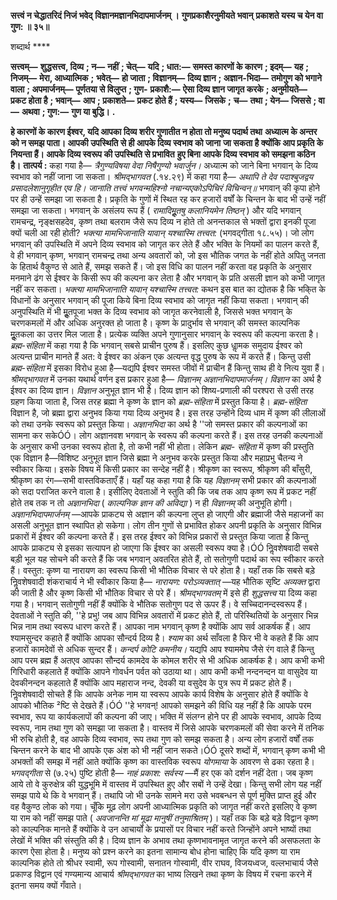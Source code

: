 **सत्त्वं न चेद्धातरिदं निजं भवेद्** **विज्ञानमज्ञानभिदापमार्जनम् ।** **गुणप्रकाशैरनुमीयते भवान्** **प्रकाशते यस्य च येन वा गुण: ॥ ३५॥** 

शब्दार्थ **** 

**सत्त्वम्—** **शुद्धसत्त्व, दिव्य** **; न—** **नहीं** **; चेत्—** **यदि** **; धात:—** **समस्त कारणों के कारण** **; इदम्—** **यह** **; निजम्—** **मेरा, आध्यात्मिक** **;** **भवेत्—** **हो जाता** **; विज्ञानम्—** **दिव्य ज्ञान** **; अज्ञान-भिदा—** **तमोगुण को भगाने वाला** **; अपमार्जनम्—** **पूर्णतया से विलुप्त** **; गुण-** **प्रकाशै:—** **ऐसा दिव्य ज्ञान जागृत करके** **; अनुमीयते—** **प्रकट होता है** **; भवान्—** **आप** **; प्रकाशते—** **प्रकट होते हैं** **; यस्य—** **जिसके** **;** **च—** **तथा** **; येन—** **जिससे** **; वा—** **अथवा** **; गुण:—** **गुण या बुद्धि।** **.** 

**हे कारणों के कारण ईश्वर, यदि आपका दिव्य शरीर गुणातीत न होता तो मनुष्य पदार्थ तथा** **अध्यात्म के अन्तर को न समझ पाता। आपकी उपस्थिति से ही आपके दिव्य स्वभाव को जाना** **जा सकता है क्योंकि आप प्रकृति के नियन्ता हैं। आपके दिव्य स्वरूप की उपस्थिति से प्रभावित** **हुए बिना आपके दिव्य स्वभाव को समझना कठिन है।** **तात्पर्य :** कहा गया है— *त्रैगुण्यविषया वेदा निषैगुण्यो भवार्जुन।* अध्यात्म को जाने बिना भगवान् के दिव्य स्वभाव को नहीं जाना जा सकता। *श्रीमद्भागवत* (.१४.२९) में कहा गया है— *अथापि ते देव पदाश्बुजद्वय* *प्रसादलेशानुगृहीत एव हि।* *जानाति तत्त्वं भगवन्महिश्नो* *नचान्यएकोऽपिचिरं विचिन्वन्॥* भगवान् की कृपा होने पर ही उन्हें समझा जा सकता है। प्रकृति के गुणों में स्थित रह कर हजारों वर्षों के चिन्तन के बाद भी उन्हें नहीं समझा जा सकता। भगवान् के असंलय रूप हैं ( *रामादिमूॢतषु* *कलानियमेन तिष्ठन्* ) और यदि भगवान् रामचन्द्र, नृङ्क्षसहदेव, कृष्ण तथा बलराम जैसे रूप दिव्य न होते तो अनन्तकाल से भक्तों द्वारा इनकी पूजा क्यों चली आ रही होती? *भक्त्या मामभिजानाति यावान्* *यश्चास्मि तत्त्वत:* (भगवद्गीता १८.५५)। जो लोग भगवान् की उपस्थिति में अपने दिव्य स्वभाव को जागृत कर लेते हैं और भक्ति के नियमों का पालन करते हैं, वे ही भगवान् कृष्ण, भगवान् रामचन्द्र तथा अन्य अवतारों को, जो इस भौतिक जगत के नहीं होते अपितु जनता के हितार्थ वैकुण्ठ से आते हैं, समझ सकते हैं। जो इस विधि का पालन नहीं करता वह प्रकृति के अनुसार मनमाने ढंग से ईश्वर के किसी रूप की कल्पना कर लेता है और भगवान् के प्रति असली ज्ञान को कभी जागृत नहीं कर सकता। *भक्त्या मामभिजानाति यावान् यश्चास्मि तत्त्वत:* कथन इस बात का द्योतक है कि भकि्त के विधानों के अनुसार भगवान् की पूजा किये बिना दिव्य स्वभाव को जागृत नहीं किया सकता। भगवान् की अनुपस्थिति में भी मूॢतपूजा भक्त के दिव्य स्वभाव को जागृत करनेवाली है, जिससे भक्त भगवान् के चरणकमलों में और अधिक अनुरक्त हो जाता है। कृष्ण के प्रादुर्भाव से भगवान् की समस्त काल्पनिक मूॢतकला का उत्तर मिल जाता है। प्रत्येक व्यक्ति अपने गुणानुसार भगवान् के स्वरूप की कल्पना करता है। *ब्रह्म-संहिता* में कहा गया है कि भगवान् सबसे प्राचीन पुरुष हैं। इसलिए कुछ धाॢमक समुदाय ईश्वर को अत्यन्त प्राचीन मानते हैं अत: वे ईश्वर का अंकन एक अत्यन्त वृद्ध पुरुष के रूप में करते हैं। किन्तु उसी *ब्रह्म-संहिता* में इसका विरोध हुआ है—यद्यपि ईश्वर समस्त जीवों में प्राचीन हैं किन्तु साथ ही वे नित्य युवा हैं। *श्रीमद्भागवत*  में उनका यथार्थ वर्णन इस प्रकार हुआ है— *विज्ञानम् अज्ञानभिदापमार्जनम्।*  *विज्ञान* का अर्थ है ईश्वर का दिव्य ज्ञान। *विज्ञान* अनुभूत ज्ञान भी है। दिव्य ज्ञान को शिष्य-प्रणाली की परश्परा से उसी तरह ग्रहण किया जाता है, जिस तरह ब्रह्मा ने कृष्ण के ज्ञान को *ब्रह्म-संहिता* में प्रस्तुत किया है। *ब्रह्म-संहिता*  विज्ञान है, जो ब्रह्मा द्वारा अनुभव किया गया दिव्य अनुभव है। इस तरह उन्होंने दिव्य धाम में कृष्ण की लीलाओं को तथा उनके स्वरूप को प्रस्तुत किया। *अज्ञानभिदा* का अर्थ है ''जो समस्त प्रकार की कल्पनाओं का सामना कर सकेÓÓ। लोग अज्ञानवश भगवान् के स्वरूप की कल्पना करते हैं। इस तरह उनकी कल्पनाओं के अनुसार कभी उनका स्वरूप होता है, तो कभी नहीं भी होता। लेकिन *ब्रह्म-* *संहिता* में कृष्ण की प्रस्तुति एक विज्ञान है—विशिष्ट अनुभूत ज्ञान जिसे ब्रह्मा ने अनुभव करके प्रस्तुत किया और महाप्रभु चैतन्य ने स्वीकार किया। इसके विषय में किसी प्रकार का सन्देह नहीं है। श्रीकृष्ण का स्वरूप, श्रीकृष्ण की बाँसुरी, श्रीकृष्ण का रंग—सभी वास्तविकताएँ हैं। यहाँ यह कहा गया है कि यह *विज्ञानम्* सभी प्रकार की कल्पनाओं को सदा पराजित करने वाला है। इसीलिए देवताओं ने स्तुति की कि जब तक आप कृष्ण रूप में प्रकट नहीं होते तब तक न तो *अज्ञानभिदा* ( *काल्पनिक ज्ञान की* *अविद्या* ) न ही *विज्ञानम्* की अनुभूति होगी। *अज्ञानभिदापमार्जनम्* —आपके प्राकट्य से अज्ञान की कल्पना लुप्त हो जाएगी और ब्रह्माजी जैसे महाजनों का असली अनुभूत ज्ञान स्थापित हो सकेगा। लोग तीन गुणों से प्रभावित होकर अपनी प्रकृति के अनुसार विभिन्न प्रकारों में ईश्वर की कल्पना करते हैं। इस तरह ईश्वर को विभिन्न प्रकारों से प्रस्तुत किया जाता है किन्तु आपके प्राकट्य से इसका सत्यापन हो जाएगा कि ईश्वर का असली स्वरूप क्या है।ÓÓ निॢवशेषवादी सबसे बड़ी भूल यह सोचने की करते हैं कि जब भगवान् अवतरित होते हैं, तो सतोगुणी पदार्थ का रूप स्वीकार करते हैं। वस्तुत: कृष्ण या नारायण का स्वरूप किसी भी भौतिक विचार से परे होता है। यहाँ तक कि सबसे बड़े निॢवशेषवादी शंकराचार्य ने भी स्वीकार किया है— *नारायण: परोऽव्यक्तात्* —यह भौतिक सृष्टि *अव्यक्त* द्वारा की जाती है और कृष्ण किसी भी भौतिक विचार से परे हैं। *श्रीमद्भागवतम्* में इसे ही *शुद्धसत्त्व* या दिव्य कहा गया है। भगवान् सतोगुणी नहीं हैं क्योंकि वे भौतिक सतोगुण पद से ऊपर हैं। वे सच्चिदानन्दस्वरूप हैं। देवताओं ने स्तुति की, ''हे प्रभु! जब आप विभिन्न अवतारों में प्रकट होते हैं, तो परिस्थितियों के अनुसार भिन्न भिन्न नाम तथा स्वरूप धारण करते हैं। आपका नाम भगवान् कृष्ण है क्योंकि आप सर्व आकर्षक हैं। आप श्यामसुन्दर कहाते हैं क्योंकि आपका सौन्दर्य दिव्य है। *श्याम* का अर्थ साँवला है फिर भी वे कहते हैं कि आप हजारों कामदेवों से अधिक सुन्दर हैं। *कन्दर्प कोटि कमनीय।* यद्यपि आप श्याममेघ जैसे रंग वाले हैं किन्तु आप परम ब्रह्म हैं अतएव आपका सौन्दर्य कामदेव के कोमल शरीर से भी अधिक आकर्षक है। आप कभी कभी गिरिधारी कहलाते हैं क्योंकि आपने गोवर्धन पर्वत को उठाया था। आप कभी कभी नन्दनन्दन या वासुदेव या देवकीनन्दन कहलाते हैं क्योंकि आप महाराज नन्द, देवकी या वसुदेव के पुत्र रूप में प्रकट होते हैं। निॢवशेषवादी सोचते हैं कि आपके अनेक नाम या स्वरूप आपके कार्य विशेष के अनुसार होते हैं क्योंकि वे आपको भौतिक ²ष्टि से देखते हैं।ÓÓ ''हे भगवन्! आपको समझने की विधि यह नहीं है कि आपके परम स्वभाव, रूप या कार्यकलापों की कल्पना की जाए। भक्ति में संलग्न होने पर ही आपके स्वभाव, आपके दिव्य स्वरूप, नाम तथा गुण को समझा जा सकता है। वास्तव में जिसे आपके चरणकमलों की सेवा करने में तनिक भी रुचि होती है, वह आपके दिव्य स्वभाव, रूप तथा गुण को समझ सकता है। अन्य लोग हजारों वर्षों तक चिन्तन करने के बाद भी आपके एक अंश को भी नहीं जान सकते।ÓÓ दूसरे शब्दों में, भगवान् कृष्ण कभी भी अभक्तों की समझ में नहीं आते क्योंकि कृष्ण का वास्तविक स्वरूप *योगमाया* के आवरण से ढका रहता है। *भगवद्गीता* से (७.२५) पुष्टि होती है— *नाहं प्रकाश: सर्वस्य* —मैं हर एक को दर्शन नहीं देता। जब कृष्ण आये तो वे कुरुक्षेत्र की युद्धभूमि में वास्तव में उपस्थित हुए और सबों ने उन्हें देखा। किन्तु सभी लोग यह नहीं समझ पाये थे कि वे भगवान् हैं। तथापि जो भी उनके सामने मरा उसे भवबन्धन से पूर्ण मुक्ति प्राप्त हुई और वह वैकुण्ठ लोक को गया। चूँकि मूढ़ लोग अपनी आध्यात्मिक प्रकृति को जागृत नहीं करते इसलिए वे कृष्ण या राम को नहीं समझ पाते ( *अवजानन्ति मां मूढा मानुषीं तनुमाश्रितम्* )। यहाँ तक कि बड़े बड़े विद्वान कृष्ण को काल्पनिक मानते हैं क्योंकि वे उन आचार्यों के प्रयासों पर विचार नहीं करते जिन्होंने अपने भाष्यों तथा लेखों में भक्ति की संस्तुति की है। दिव्य ज्ञान के अभाव तथा कृष्णभावनामृत जागृत करने की असफलता के कारण ऐसा होता है। मनुष्य को प्रश्न करने का इतना सामान्य बोध होना चाहिए कि यदि कृष्ण या राम काल्पनिक होते तो श्रीधर स्वामी, रूप गोस्वामी, सनातन गोस्वामी, वीर राघव, विजयध्वज, वल्लभाचार्य जैसे प्रकाण्ड विद्वान एवं गण्यमान्य आचार्य *श्रीमद्भागवत* का भाष्य लिखने तथा कृष्ण के विषय में रचना करने में इतना समय क्यों गँवाते।  